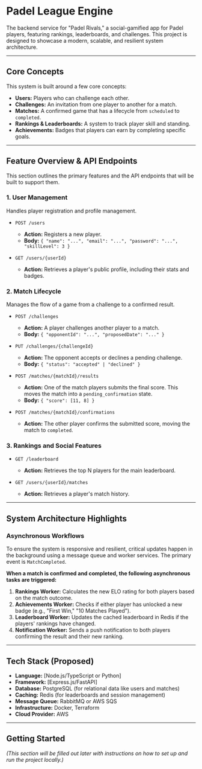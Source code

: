 
# Padel League Engine

The backend service for "Padel Rivals," a social-gamified app for Padel players, featuring rankings, leaderboards, and challenges. This project is designed to showcase a modern, scalable, and resilient system architecture.

---

## Core Concepts

This system is built around a few core concepts:

* **Users:** Players who can challenge each other.
* **Challenges:** An invitation from one player to another for a match.
* **Matches:** A confirmed game that has a lifecycle from `scheduled` to `completed`.
* **Rankings & Leaderboards:** A system to track player skill and standing.
* **Achievements:** Badges that players can earn by completing specific goals.

---

## Feature Overview & API Endpoints

This section outlines the primary features and the API endpoints that will be built to support them.

### 1. User Management

Handles player registration and profile management.

* `POST /users`
    * **Action:** Registers a new player.
    * **Body:** `{ "name": "...", "email": "...", "password": "...", "skillLevel": 3 }`

* `GET /users/{userId}`
    * **Action:** Retrieves a player's public profile, including their stats and badges.

### 2. Match Lifecycle

Manages the flow of a game from a challenge to a confirmed result.

* `POST /challenges`
    * **Action:** A player challenges another player to a match.
    * **Body:** `{ "opponentId": "...", "proposedDate": "..." }`

* `PUT /challenges/{challengeId}`
    * **Action:** The opponent accepts or declines a pending challenge.
    * **Body:** `{ "status": "accepted" | "declined" }`

* `POST /matches/{matchId}/results`
    * **Action:** One of the match players submits the final score. This moves the match into a `pending_confirmation` state.
    * **Body:** `{ "score": [11, 8] }`

* `POST /matches/{matchId}/confirmations`
    * **Action:** The other player confirms the submitted score, moving the match to `completed`.

### 3. Rankings and Social Features

* `GET /leaderboard`
    * **Action:** Retrieves the top N players for the main leaderboard.

* `GET /users/{userId}/matches`
    * **Action:** Retrieves a player's match history.

---

## System Architecture Highlights

### Asynchronous Workflows

To ensure the system is responsive and resilient, critical updates happen in the background using a message queue and worker services. The primary event is `MatchCompleted`.

**When a match is confirmed and completed, the following asynchronous tasks are triggered:**

1.  **Rankings Worker:** Calculates the new ELO rating for both players based on the match outcome.
2.  **Achievements Worker:** Checks if either player has unlocked a new badge (e.g., "First Win," "10 Matches Played").
3.  **Leaderboard Worker:** Updates the cached leaderboard in Redis if the players' rankings have changed.
4.  **Notification Worker:** Sends a push notification to both players confirming the result and their new ranking.

---

## Tech Stack (Proposed)

* **Language:** [Node.js/TypeScript or Python]
* **Framework:** [Express.js/FastAPI]
* **Database:** PostgreSQL (for relational data like users and matches)
* **Caching:** Redis (for leaderboards and session management)
* **Message Queue:** RabbitMQ or AWS SQS
* **Infrastructure:** Docker, Terraform
* **Cloud Provider:** AWS

---

## Getting Started

*(This section will be filled out later with instructions on how to set up and run the project locally.)*